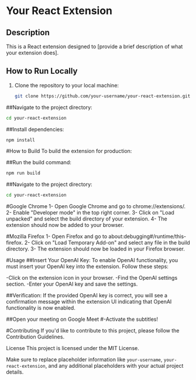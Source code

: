 # Your React Extension

## Description

This is a React extension designed to [provide a brief description of what your extension does].

## How to Run Locally

1. Clone the repository to your local machine:

   ```bash
   git clone https://github.com/your-username/your-react-extension.git
   ```

##Navigate to the project directory:
   ```bash
   cd your-react-extension
   ```

##Install dependencies:
   ```bash
   npm install
   ```

#How to Build
To build the extension for production:

##Run the build command:
   ```bash
   npm run build
   ```

##Navigate to the project directory:
   ```bash
   cd your-react-extension
   ```

#Google Chrome
  1- Open Google Chrome and go to chrome://extensions/.
  2- Enable "Developer mode" in the top right corner.
  3- Click on "Load unpacked" and select the build directory of your extension.
  4- The extension should now be added to your browser.

#Mozilla Firefox
  1- Open Firefox and go to about:debugging#/runtime/this-firefox.
  2- Click on "Load Temporary Add-on" and select any file in the build directory.
  3- The extension should now be loaded in your Firefox browser.

#Usage
##Insert Your OpenAI Key:
To enable OpenAI functionality, you must insert your OpenAI key into the extension. Follow these steps:

  -Click on the extension icon in your browser.
  -Find the OpenAI settings section.
  -Enter your OpenAI key and save the settings.

##Verification:
If the provided OpenAI key is correct, you will see a confirmation message within the extension UI indicating that OpenAI functionality is now enabled.

##Open your meeting on Google Meet
   #-Activate the subtitles!
   
#Contributing
If you'd like to contribute to this project, please follow the Contribution Guidelines.

License
This project is licensed under the MIT License.

Make sure to replace placeholder information like `your-username`, `your-react-extension`, and any additional placeholders with your actual project details.
